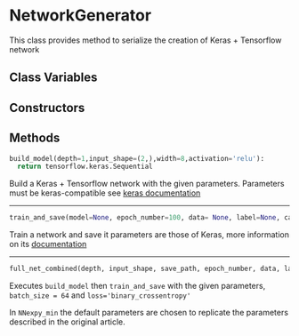 # NetworkGenerator

This class provides method to serialize the creation of Keras + Tensorflow network

## Class Variables

## Constructors

## Methods

```python
build_model(depth=1,input_shape=(2,),width=8,activation='relu'):
  return tensorflow.keras.Sequential
```
Build a Keras + Tensorflow network with the given parameters. Parameters must be keras-compatible see [keras documentation](https://keras.io/api/)

---

```python
train_and_save(model=None, epoch_number=100, data= None, label=None, callbacks=None, batch_size=10, loss='sparse_categorical_crossentropy', save_path='./models.h5'):
```
Train a network and save it parameters are those of Keras, more information on its [documentation](https://keras.io/api/)

---

```python
full_net_combined(depth, input_shape, save_path, epoch_number, data, label):
```
Executes `build_model` then `train_and_save` with the given parameters, `batch_size = 64` and `loss='binary_crossentropy'`

In `NNexpy_min` the default parameters are chosen to replicate the parameters described in the original article.
